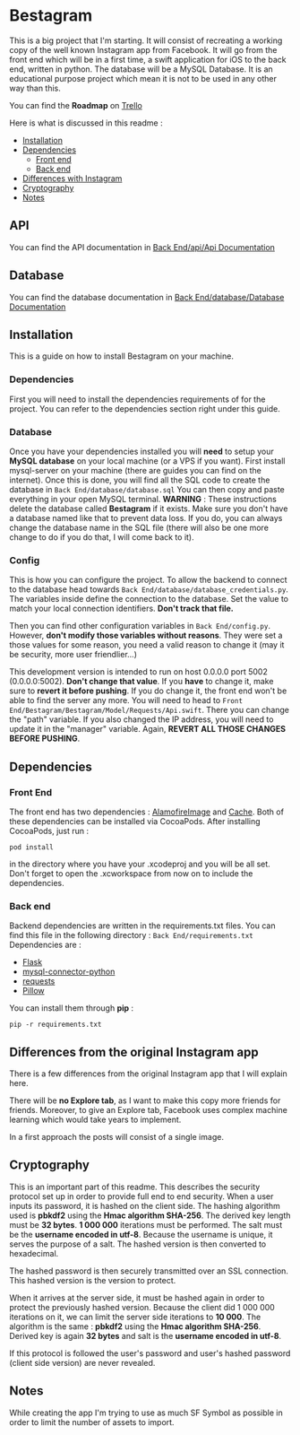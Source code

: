 
# Bestagram

This is a big project that I'm starting. It will consist of recreating a working copy of the well known Instagram app from Facebook. It will go from the front end which will be in a first time, a swift application for iOS to the back end, written in python. The database will be a MySQL Database.
It is an educational purpose project which mean it is not to be used in any other way than this.

You can find the **Roadmap** on [Trello](https://trello.com/b/oTma0uAS)

Here is what is discussed in this readme : 
- [Installation](#installation)
 - [Dependencies](#dependencies)
     - [Front end](#frontend)
     - [Back end](#backend)
 - [Differences with Instagram](#differences)
 - [Cryptography](#cryptography)
 - [Notes](#notes)


## API
You can find the API documentation in [Back End/api/Api Documentation](<Back End/api/Api Documentation.MD>)

## Database
You can find the database documentation in [Back End/database/Database Documentation](<Back End/database/Database Documentation.MD>)

## Installation
This is a guide on how to install Bestagram on your machine.
### Dependencies
First you will need to install the dependencies requirements of for the project. You can refer to the dependencies section right under this guide.
### Database
Once you have your dependencies installed you will **need** to setup your **MySQL database** on your local machine (or a VPS if you want). 
First install mysql-server on your machine (there are guides you can find on the internet).
Once this is done, you will find all the SQL code to create the database in `Back End/database/database.sql` You can then copy and paste everything in your open MySQL terminal.
**WARNING** : These instructions delete the database called **Bestagram** if it exists. Make sure you don't have a database named like that to prevent data loss. If you do, you can always change the database name in the SQL file (there will also be one more change to do if you do that, I will come back to it).

### Config
This is how you can configure the project. 
To allow the backend to connect to the database head towards `Back End/database/database_credentials.py`. 
The variables inside define the connection to the database. Set the value to match your local connection identifiers. **Don't track that file.**

Then you can find other configuration variables in `Back End/config.py`. However, **don't modify those variables without reasons**. They were set a those values for some reason, you need a valid reason to change it (may it be security, more user friendlier...)

This development version is intended to run on host 0.0.0.0 port 5002 (0.0.0.0:5002). **Don't change that value**. If you **have** to change it, make sure to **revert it before pushing**. If you do change it, the front end won't be able to find the server any more. You will need to head to `Front End/Bestagram/Bestagram/Model/Requests/Api.swift`. There you can change the "path" variable. If you also changed the IP address, you will need to update it in the "manager" variable.
Again, **REVERT ALL THOSE CHANGES BEFORE PUSHING**.

## Dependencies
<a name="dependencies"></a>
### Front End
<a name="frontend"></a>
The front end has two dependencies : [AlamofireImage](https://github.com/Alamofire/AlamofireImage) and [Cache](https://github.com/hyperoslo/Cache). Both of these dependencies can be installed via CocoaPods. After installing CocoaPods, just run  :

    pod install
   
in the directory where you have your .xcodeproj and you will be all set. Don't forget to open the .xcworkspace from now on to include the dependencies.

### Back end
<a name="backend"></a>
Backend dependencies are written in the requirements.txt files. You can find this file in the following directory : 
`Back End/requirements.txt`
Dependencies are : 

 - [Flask](https://pypi.org/project/Flask/)
 - [mysql-connector-python](https://pypi.org/project/mysql-connector-python/)
 - [requests](https://pypi.org/project/requests/)
 - [Pillow](https://pypi.org/project/Pillow/)

You can install them through **pip** : 

	pip -r requirements.txt


## Differences from the original Instagram app
<a name="differences"></a>

There is a few differences from the original Instagram app that I will explain here.

There will be **no Explore tab**, as I want to make this copy more friends for friends. Moreover, to give an Explore tab, Facebook uses complex machine learning which would take years to implement.

In a first approach the posts will consist of a single image.

## Cryptography
<a name="cryptography"></a>

This is an important part of this readme. This describes the security protocol set up in order to provide full end to end security. 
When a user inputs its password, it is hashed on the client side. The hashing algorithm used is **pbkdf2** using the **Hmac algorithm SHA-256**. The derived key length must be **32 bytes**. **1 000 000** iterations must be performed. The salt must be the **username encoded in utf-8**. Because the username is unique, it serves the purpose of a salt. The hashed version is then converted to hexadecimal.

The hashed password is then securely transmitted over an SSL connection. This hashed version is the version to protect.

When it arrives at the server side, it must be hashed again in order to protect the previously hashed version. Because the client did 1 000 000 iterations on it, we can limit the server side iterations to **10 000**. The algorithm is the same : **pbkdf2** using the **Hmac algorithm SHA-256**. Derived key is again **32 bytes** and salt is the **username encoded in utf-8**.

If this protocol is followed the user's password and user's hashed password (client side version) are never revealed.

## Notes
 <a name="notes"></a>

While creating the app I'm trying to use as much SF Symbol as possible in order to limit the number of assets to import.
